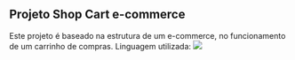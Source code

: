 ## Projeto Shop Cart e-commerce
Este projeto é baseado na estrutura de um e-commerce, no funcionamento de um carrinho de compras. Linguagem utilizada: <a href="https://www.python.org/" target="_blank"><img src="https://img.shields.io/badge/Python-14354C?style=for-the-badge&logo=python&logoColor=white" target="_blank"></a>
